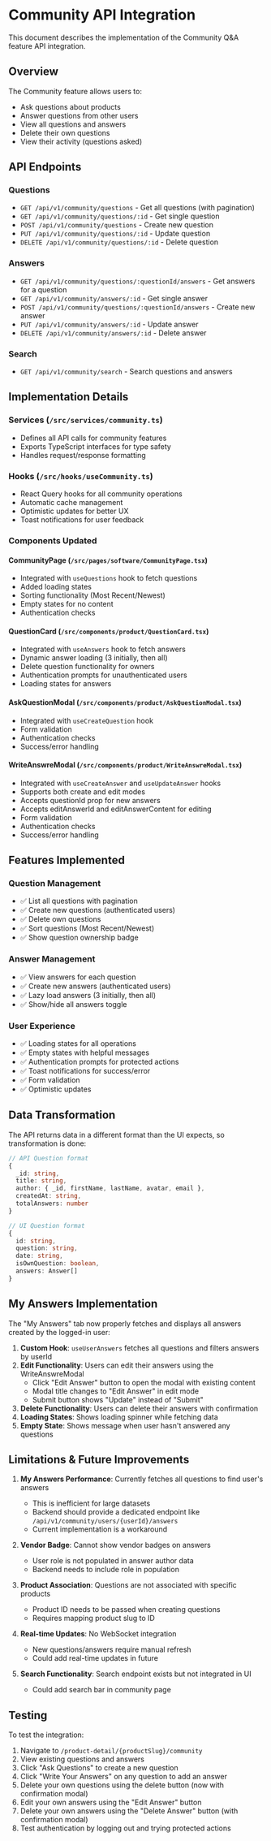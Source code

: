 # Community API Integration

This document describes the implementation of the Community Q&A feature API integration.

## Overview

The Community feature allows users to:
- Ask questions about products
- Answer questions from other users
- View all questions and answers
- Delete their own questions
- View their activity (questions asked)

## API Endpoints

### Questions
- `GET /api/v1/community/questions` - Get all questions (with pagination)
- `GET /api/v1/community/questions/:id` - Get single question
- `POST /api/v1/community/questions` - Create new question
- `PUT /api/v1/community/questions/:id` - Update question
- `DELETE /api/v1/community/questions/:id` - Delete question

### Answers
- `GET /api/v1/community/questions/:questionId/answers` - Get answers for a question
- `GET /api/v1/community/answers/:id` - Get single answer
- `POST /api/v1/community/questions/:questionId/answers` - Create new answer
- `PUT /api/v1/community/answers/:id` - Update answer
- `DELETE /api/v1/community/answers/:id` - Delete answer

### Search
- `GET /api/v1/community/search` - Search questions and answers

## Implementation Details

### Services (`/src/services/community.ts`)
- Defines all API calls for community features
- Exports TypeScript interfaces for type safety
- Handles request/response formatting

### Hooks (`/src/hooks/useCommunity.ts`)
- React Query hooks for all community operations
- Automatic cache management
- Optimistic updates for better UX
- Toast notifications for user feedback

### Components Updated

#### CommunityPage (`/src/pages/software/CommunityPage.tsx`)
- Integrated with `useQuestions` hook to fetch questions
- Added loading states
- Sorting functionality (Most Recent/Newest)
- Empty states for no content
- Authentication checks

#### QuestionCard (`/src/components/product/QuestionCard.tsx`)
- Integrated with `useAnswers` hook to fetch answers
- Dynamic answer loading (3 initially, then all)
- Delete question functionality for owners
- Authentication prompts for unauthenticated users
- Loading states for answers

#### AskQuestionModal (`/src/components/product/AskQuestionModal.tsx`)
- Integrated with `useCreateQuestion` hook
- Form validation
- Authentication checks
- Success/error handling

#### WriteAnswreModal (`/src/components/product/WriteAnswreModal.tsx`)
- Integrated with `useCreateAnswer` and `useUpdateAnswer` hooks
- Supports both create and edit modes
- Accepts questionId prop for new answers
- Accepts editAnswerId and editAnswerContent for editing
- Form validation
- Authentication checks
- Success/error handling

## Features Implemented

### Question Management
- ✅ List all questions with pagination
- ✅ Create new questions (authenticated users)
- ✅ Delete own questions
- ✅ Sort questions (Most Recent/Newest)
- ✅ Show question ownership badge

### Answer Management
- ✅ View answers for each question
- ✅ Create new answers (authenticated users)
- ✅ Lazy load answers (3 initially, then all)
- ✅ Show/hide all answers toggle

### User Experience
- ✅ Loading states for all operations
- ✅ Empty states with helpful messages
- ✅ Authentication prompts for protected actions
- ✅ Toast notifications for success/error
- ✅ Form validation
- ✅ Optimistic updates

## Data Transformation

The API returns data in a different format than the UI expects, so transformation is done:

```typescript
// API Question format
{
  _id: string,
  title: string,
  author: { _id, firstName, lastName, avatar, email },
  createdAt: string,
  totalAnswers: number
}

// UI Question format
{
  id: string,
  question: string,
  date: string,
  isOwnQuestion: boolean,
  answers: Answer[]
}
```

## My Answers Implementation

The "My Answers" tab now properly fetches and displays all answers created by the logged-in user:

1. **Custom Hook**: `useUserAnswers` fetches all questions and filters answers by userId
2. **Edit Functionality**: Users can edit their answers using the WriteAnswreModal
   - Click "Edit Answer" button to open the modal with existing content
   - Modal title changes to "Edit Answer" in edit mode
   - Submit button shows "Update" instead of "Submit"
3. **Delete Functionality**: Users can delete their answers with confirmation
4. **Loading States**: Shows loading spinner while fetching data
5. **Empty State**: Shows message when user hasn't answered any questions

## Limitations & Future Improvements

1. **My Answers Performance**: Currently fetches all questions to find user's answers
   - This is inefficient for large datasets
   - Backend should provide a dedicated endpoint like `/api/v1/community/users/{userId}/answers`
   - Current implementation is a workaround

2. **Vendor Badge**: Cannot show vendor badges on answers
   - User role is not populated in answer author data
   - Backend needs to include role in population

3. **Product Association**: Questions are not associated with specific products
   - Product ID needs to be passed when creating questions
   - Requires mapping product slug to ID

4. **Real-time Updates**: No WebSocket integration
   - New questions/answers require manual refresh
   - Could add real-time updates in future

5. **Search Functionality**: Search endpoint exists but not integrated in UI
   - Could add search bar in community page

## Testing

To test the integration:

1. Navigate to `/product-detail/{productSlug}/community`
2. View existing questions and answers
3. Click "Ask Questions" to create a new question
4. Click "Write Your Answers" on any question to add an answer
5. Delete your own questions using the delete button (now with confirmation modal)
6. Edit your own answers using the "Edit Answer" button
7. Delete your own answers using the "Delete Answer" button (with confirmation modal)
8. Test authentication by logging out and trying protected actions 